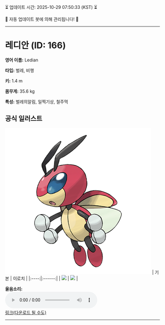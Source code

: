 
⏳ 업데이트 시간: 2025-10-29 07:50:33 (KST) ⏳

🤖 자동 업데이트 봇에 의해 관리됩니다! 🤖

---

# 레디안 (ID: 166)
**영어 이름:** Ledian

**타입:** 벌레, 비행

**키:** 1.4 m

**몸무게:** 35.6 kg

**특성:** 벌레의알림, 일찍기상, 철주먹

## 공식 일러스트
![](https://raw.githubusercontent.com/PokeAPI/sprites/master/sprites/pokemon/other/official-artwork/166.png)
| 기본 | 이로치 |
|:----:|:------:|
| <img src="http://play.pokemonshowdown.com/sprites/ani/ledian.gif" width="200"> | <img src="http://play.pokemonshowdown.com/sprites/ani-shiny/ledian.gif" width="200"> |

**울음소리:**<br><audio controls src="https://raw.githubusercontent.com/PokeAPI/cries/main/cries/pokemon/latest/166.ogg"></audio><br> [링크(다운로드 될 수도)](https://raw.githubusercontent.com/PokeAPI/cries/main/cries/pokemon/latest/166.ogg)


---
